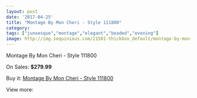 ```yaml
---
layout: post
date: '2017-04-25'
title: "Montage By Mon Cheri - Style 111800"
category: 
tags: ["junoesque","montage","elegant","beaded","evening"]
image: http://img.sequinious.com/21581-thickbox_default/montage-by-mon-cheri-style-111800.jpg
---
```

Montage By Mon Cheri - Style 111800

On Sales: **$279.99**
<a href="https://www.sequinious.com/9710-montage-by-mon-cheri-style-111800.html"><amp-img layout="responsive" width="600" height="600" src="//img.sequinious.com/21581-thickbox_default/montage-by-mon-cheri-style-111800.jpg" alt="Montage By Mon Cheri - Style 111800 0" /></a>

Buy it: [Montage By Mon Cheri - Style 111800](https://www.sequinious.com/9710-montage-by-mon-cheri-style-111800.html "Montage By Mon Cheri - Style 111800")

View more: [](https://www.sequinious.com/- "")
